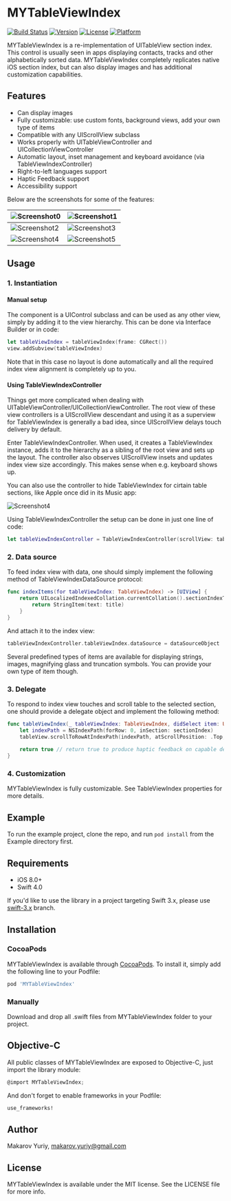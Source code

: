 # MYTableViewIndex

[![Build Status](https://travis-ci.org/mindz-eye/MYTableViewIndex.svg?branch=master)](https://travis-ci.org/mindz-eye/MYTableViewIndex)
[![Version](https://img.shields.io/cocoapods/v/MYTableViewIndex.svg?style=flat)](http://cocoapods.org/pods/MYTableViewIndex)
[![License](https://img.shields.io/cocoapods/l/MYTableViewIndex.svg?style=flat)](http://cocoapods.org/pods/MYTableViewIndex)
[![Platform](https://img.shields.io/cocoapods/p/MYTableViewIndex.svg?style=flat)](http://cocoapods.org/pods/MYTableViewIndex)

MYTableViewIndex is a re-implementation of UITableView section index. This control is usually seen in apps displaying contacts, tracks and other alphabetically sorted data. MYTableViewIndex completely replicates native iOS section index, but can also display images and has additional customization capabilities.

## Features

* Can display images
* Fully customizable: use custom fonts, background views, add your own type of items
* Compatible with any UIScrollView subclass
* Works properly with UITableViewController and UICollectionViewController
* Automatic layout, inset management and keyboard avoidance (via TableViewIndexController)
* Right-to-left languages support
* Haptic Feedback support
* Accessibility support

Below are the screenshots for some of the features:
<br>

![Screenshot0][highlighting]      |      ![Screenshot1][images]
----------------------------------|----------------------------
![Screenshot2][truncation]        |      ![Screenshot3][colors]
![Screenshot4][keyboard]          |      ![Screenshot5][large]

## Usage

### 1. Instantiation

#### Manual setup

The component is a UIControl subclass and can be used as any other view, simply by adding it to the view hierarchy. This can be done via Interface Builder or in code:

````swift
let tableViewIndex = tableViewIndex(frame: CGRect())
view.addSubview(tableViewIndex)
````

Note that in this case no layout is done automatically and all the required index view alignment is completely up to you. 


#### Using TableViewIndexController

Things get more complicated when dealing with UITableViewController/UICollectionViewController. The root view of these view controllers is a UIScrollView descendant and using it as a superview for TableViewIndex is generally a bad idea, since UIScrollView delays touch delivery by default.

Enter TableViewIndexController. When used, it creates a TableViewIndex instance, adds it to the hierarchy as a sibling of the root view and sets up the layout. The controller also observes UIScrollView insets and updates index view size accordingly. This makes sense when e.g. keyboard shows up.

You can also use the controller to hide TableViewIndex for cirtain table sections, like Apple once did in its Music app:

![Screenshot4][autohide]


Using TableViewIndexController the setup can be done in just one line of code:

````swift
let tableViewIndexController = TableViewIndexController(scrollView: tableView)
````

 
### 2. Data source

To feed index view with data, one should simply implement the following method of TableViewIndexDataSource protocol:

````swift
func indexItems(for tableViewIndex: TableViewIndex) -> [UIView] {
    return UILocalizedIndexedCollation.currentCollation().sectionIndexTitles.map{ title -> UIView in
        return StringItem(text: title)
    }
}
````

And attach it to the index view:

````swift
tableViewIndexController.tableViewIndex.dataSource = dataSourceObject

````


Several predefined types of items are available for displaying strings, images, magnifying glass and truncation symbols. You can provide your own type of item though.

### 3. Delegate

To respond to index view touches and scroll table to the selected section, one should provide a delegate object and implement the following method:

````swift
func tableViewIndex(_ tableViewIndex: TableViewIndex, didSelect item: UIView, at index: Int) -> Bool {
    let indexPath = NSIndexPath(forRow: 0, inSection: sectionIndex)
    tableView.scrollToRowAtIndexPath(indexPath, atScrollPosition: .Top, animated: false)
    
    return true // return true to produce haptic feedback on capable devices 
}
````

### 4. Customization

MYTableViewIndex is fully customizable. See TableViewIndex properties for more details.

## Example

To run the example project, clone the repo, and run `pod install` from the Example directory first.

## Requirements

* iOS 8.0+
* Swift 4.0

If you'd like to use the library in a project targeting Swift 3.x, please use [swift-3.x](https://github.com/mindz-eye/MYTableViewIndex/tree/swift-3.x) branch.

## Installation

### CocoaPods

MYTableViewIndex is available through [CocoaPods](http://cocoapods.org). To install
it, simply add the following line to your Podfile:

````ruby
pod 'MYTableViewIndex'
````
### Manually

Download and drop all .swift files from MYTableViewIndex folder to your project. 

## Objective-C

All public classes of MYTableViewIndex are exposed to Objective-C, just import the library module:
````objective-c
@import MYTableViewIndex;
````

And don't forget to enable frameworks in your Podfile:
````ruby
use_frameworks!
````

## Author

Makarov Yuriy, makarov.yuriy@gmail.com

## License

MYTableViewIndex is available under the MIT license. See the LICENSE file for more info.

[autohide]:https://raw.github.com/mindz-eye/MYTableViewIndex/master/Screenshots/autohide.gif
[colors]:https://raw.github.com/mindz-eye/MYTableViewIndex/master/Screenshots/colors.png
[highlighting]:https://raw.github.com/mindz-eye/MYTableViewIndex/master/Screenshots/highlighting.gif
[images]:https://raw.github.com/mindz-eye/MYTableViewIndex/master/Screenshots/images.png
[large]:https://raw.github.com/mindz-eye/MYTableViewIndex/master/Screenshots/large.png
[truncation]:https://raw.github.com/mindz-eye/MYTableViewIndex/master/Screenshots/truncation.gif
[keyboard]:https://raw.github.com/mindz-eye/MYTableViewIndex/master/Screenshots/keyboard.gif
